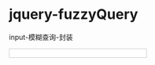 # jquery-fuzzyQuery
input-模糊查询-封装

<!DOCTYPE html>
<html lang="en">

<head>
    <meta charset="UTF-8">
    <title>模糊查询</title>
    <style>
    .detail li{ list-style:none;}
    .detail{position: absolute; margin-top:-2px;}
    .detail #suggest{ height: 181px;overflow-y: auto;background:none repeat scroll 0 0 #FFFFFF; border:1px solid #CCCCCC; left:30px; margin:0; overflow-x:hidden; display:none; padding:0;  text-align:left; top:142px; visibility:visible; width:100% ;z-index:1}
    .detail .note,.detail .item{ clear: both; color: #333; cursor: pointer; font-size: 12px; height: 32px; line-height: 32px; list-style: none outside none;  padding-left: 20px; white-space: nowrap;}
    .detail .active{ white-space:nowrap; clear:both; color:#333; cursor:pointer; font-size:12px; height: 32px; line-height: 32px; list-style:none outside none;  padding-left:20px; background:none repeat scroll 0% 0% #F6F7F8;}
    </style>
</head>

<body>
    <input id="corpName" name="cpName"  autocomplete="off" style="border: solid 1px;border-color: #ccc;width: 280px" />
    <input type="hidden" id="aaaa">
    <div class="detail" style="z-index: 100;margin:0px;width: 100%">
        <ul id="suggest">
            <!-- <li corpid="${relation.cpId}" corpname="${relation.corpName}" class="item">${relation.corpName}</li> -->
            <li corpid="1" corpname="1111111">1111111</li>
            <li corpid="2" corpname="2222222">2222222</li>
            <li corpid="3" corpname="3333333">3333333</li>
        </ul>
    </div>
    <script src="jQuery v1.11.3.min.js"></script>
    <script src="jquery-fuzzyQuery.js"></script>
    <script>
        var s1 = new Suggest("corpName","aaaa","suggest");;
        s1.init() //执行初始化函数
    </script>
</body>

</html>

